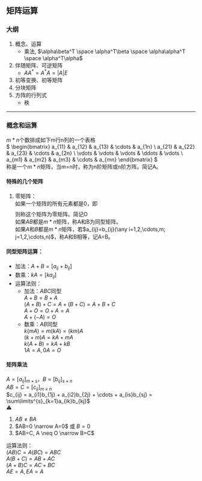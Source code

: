 ## 矩阵运算

### 大纲
1. 概念、运算
	+ <bm>乘法</bm>, <bul>$\alpha\beta^T \space \alpha^T\beta \space \alpha\alpha^T \space \alpha^T\alpha$</bul>
2. 伴随矩阵、可逆矩阵
	+ <rm>$AA^*=A^*A=|A|E$
3. 初等变换、初等矩阵
4. 分块矩阵
5. 方阵的行列式
	+ <bm>秩</bm>

---

### 概念和运算
$m * n$个数排成如下m行n列的一个<bul>表格</bul>  
$
\begin{bmatrix}
	a_{11} & a_{12} & a_{13} & \cdots & a_{1n} \\
	a_{21} & a_{22} & a_{23} & \cdots & a_{2n} \\
	\vdots & \vdots & \vdots & \ddots & \vdots \\
	a_{m1} & a_{m2} & a_{m3} & \cdots & a_{mn}
\end{bmatrix}
$  
称是一个<rul>$m*n$矩阵</rul>，当m=n时，称为<rul>n阶矩阵</rul>或<rul>n阶方阵</rul>。简记A。  
#### 特殊的几个矩阵
1. <bm>零矩阵</bm>：  
如果一个矩阵的所有元素都是0，即
$$ $$
则称这个矩阵为零矩阵。简记O  
如果$A$$B$都是$m*n$矩阵，称A和B为同型矩阵。  
如果$A$和$B$都是$m*n$矩阵，若$a_{ij}=b_{ij}(\any i=1,2,\cdots,m; j=1,2,\cdots,n)$，称A和B相等，记A=B。  

#### 同型矩阵运算：
+ 加法：$A+B = [a_{ij}+b_{ij}]$
+ 数乘：$kA=[ka_{ij}]$
+ 运算法则：
	- 加法：$ABC$同型  
		<card>
			$A+B=B+A$  
			$(A+B)+C=A+(B+C)=A+B+C$  
			$A+O=O+A=A$  
			$A+(-A)=O$
		</card>
	- 数乘：$AB$同型  
		<card>
			$k(mA)=m(kA)=(km)A$  
			$(k+m)A=kA+mA$  
			$k(A+B)=kA+kB$  
			$1A=A, 0A=O$  
		</card>

#### <rm>矩阵乘法</rm>  
$A=[a_{ij}]_{m×s}$，$B=[b_{ij}]_{s×n}$  
$AB=C=[c_{ij}]_{m×n}$  
$c_{ij} = a_{i1}b_{1j} + a_{i2}b_{2j} + \cdots + a_{is}b_{sj} = \sum\limits^{s}_{k=1}a_{ik}b_{kj}$  
:warning:  
1. <bul>$AB \neq BA$<bul>
2. <bul>$AB=0 \narrow A=0$ 或 $B=0$</bul>
3. <bul>$AB=C, A \neq O \narrow B=C$</bul>

运算法则：  
<card>
	$(AB)C=A(BC)=ABC$  
	<bm>$A(B+C)=AB+AC$  
	$(A+B)C=AC+BC$</bm>  
	$AE=A, EA=A$  
</card>

